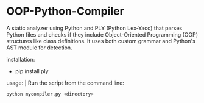# OOP-Python-Compiler

A static analyzer using Python and PLY (Python Lex-Yacc) that parses Python files and checks if they include Object-Oriented Programming (OOP) structures like class definitions. It uses both custom grammar and Python's AST module for detection.

installation:
  - pip install ply

usage: |
  Run the script from the command line:
  
  ```bash
  python mycompiler.py <directory>
